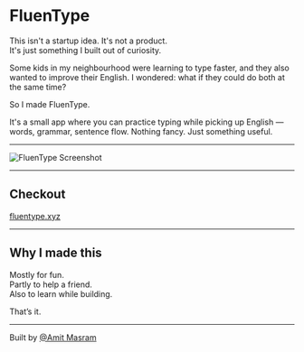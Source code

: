 # FluenType

This isn't a startup idea. It's not a product.  
It's just something I built out of curiosity.

Some kids in my neighbourhood were learning to type faster,
and they also wanted to improve their English.
I wondered: what if they could do both at the same time?

So I made FluenType.

It's a small app where you can practice typing while picking up English —  
words, grammar, sentence flow. Nothing fancy. Just something useful.

---

![FluenType Screenshot](https://github.com/user-attachments/assets/3c654729-f7d4-4709-8557-061273aa3d28)

---

## Checkout

[fluentype.xyz](http://fluentype.xyz)

---

## Why I made this

Mostly for fun.  
Partly to help a friend.  
Also to learn while building.

That’s it.

---

Built by [@Amit Masram](http://amitmasram.com)
